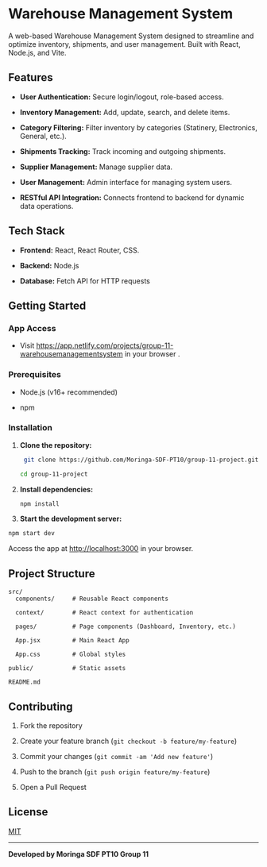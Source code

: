 # Warehouse Management System

A web-based Warehouse Management System designed to streamline and optimize inventory, shipments, and user management. Built with React, Node.js, and Vite.

## Features

- **User Authentication:** Secure login/logout, role-based access.

- **Inventory Management:** Add, update, search, and delete items.

- **Category Filtering:** Filter inventory by categories (Statinery, Electronics, General, etc.).

- **Shipments Tracking:** Track incoming and outgoing shipments.

- **Supplier Management:** Manage supplier data.

- **User Management:** Admin interface for managing system users.

- **RESTful API Integration:** Connects frontend to backend for dynamic data operations.

## Tech Stack

- **Frontend:** React, React Router, CSS.

- **Backend:** Node.js

- **Database:** Fetch API for HTTP requests

## Getting Started

### App Access

- Visit https://app.netlify.com/projects/group-11-warehousemanagementsystem in your browser .

### Prerequisites 

- Node.js (v16+ recommended)

- npm

### Installation 

1. **Clone the repository:**
   ```bash
    git clone https://github.com/Moringa-SDF-PT10/group-11-project.git

   cd group-11-project
   ``` 

2. **Install dependencies:**

   ```bash
   npm install 
   ```

3. **Start the development server:**

```bash
npm start dev
```
Access the app at [http://localhost:3000](http://localhost:3000) in your browser.

## Project Structure

```
src/
  components/     # Reusable React components

  context/        # React context for authentication

  pages/          # Page components (Dashboard, Inventory, etc.)

  App.jsx         # Main React App

  App.css         # Global styles

public/           # Static assets

README.md
```

## Contributing

1. Fork the repository

2. Create your feature branch (`git checkout -b feature/my-feature`)

3. Commit your changes (`git commit -am 'Add new feature'`)

4. Push to the branch (`git push origin feature/my-feature`)

5. Open a Pull Request

## License

[MIT](LICENSE)

---

**Developed by Moringa SDF PT10 Group 11**